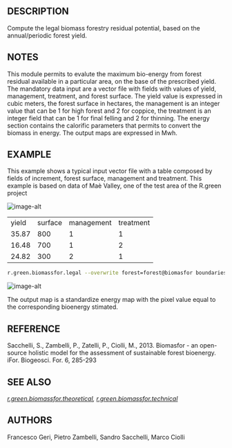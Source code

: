 ## DESCRIPTION

Compute the legal biomass forestry residual potential, based on the
annual/periodic forest yield.

## NOTES

This module permits to evalute the maximum bio-energy from forest
residual available in a particular area, on the base of the prescribed
yield. The mandatory data input are a vector file with fields with
values of yield, management, treatment, and forest surface. The yield
value is expressed in cubic meters, the forest surface in hectares, the
management is an integer value that can be 1 for high forest and 2 for
coppice, the treatment is an integer field that can be 1 for final
felling and 2 for thinning. The energy section contains the calorific
parameters that permits to convert the biomass in energy. The output
maps are expressed in Mwh.

## EXAMPLE

This example shows a typical input vector file with a table composed by
fields of increment, forest surface, management and treatment. This
example is based on data of Maè Valley, one of the test area of the
R.green project  
  
![image-alt](legal_input.png)

|       |         |            |           |
| ----- | ------- | ---------- | --------- |
| yield | surface | management | treatment |
| 35.87 | 800     | 1          | 1         |
| 16.48 | 700     | 1          | 2         |
| 24.82 | 300     | 2          | 1         |

```sh
r.green.biomassfor.legal --overwrite forest=forest@biomasfor boundaries=Boundary@biomasfor forest_column_yield=yield forest_column_yield_surface=surface forest_column_management=management forest_column_treatment=treatment energy_tops_hs=0.49 energy_cormometric_vol_hf=1.97 energy_tops_cops=0.55 output_basename=mae
```

![image-alt](legal_output.png)

The output map is a standardize energy map with the pixel value equal to
the corresponding bioenergy stimated.

## REFERENCE

Sacchelli, S., Zambelli, P., Zatelli, P., Ciolli, M., 2013. Biomasfor -
an open-source holistic model for the assessment of sustainable forest
bioenergy. iFor. Biogeosci. For. 6, 285-293

## SEE ALSO

*[r.green.biomassfor.theoretical](r.green.biomassfor.theoretical.md),
[r.green.biomassfor.technical](r.green.biomassfor.technical.md)*

## AUTHORS

Francesco Geri, Pietro Zambelli, Sandro Sacchelli, Marco Ciolli
